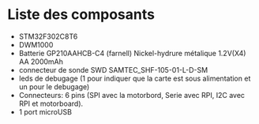 # Liste des composants

* STM32F302C8T6
* DWM1000
* Batterie GP210AAHCB-C4 (farnell) Nickel-hydrure métalique 1.2V(X4) AA 2000mAh
* connecteur de sonde SWD SAMTEC_SHF-105-01-L-D-SM
* leds de debugage (1 pour indiquer que la carte est sous alimentation et un pour le debugage)
* Connecteurs: 6 pins (SPI avec la motorbord, Serie avec RPI, I2C avec RPI et motorboard).
* 1 port microUSB